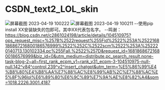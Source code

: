 # CSDN_text2_LOL_skin
![屏幕截图 2023-04-19 100222](https://user-images.githubusercontent.com/128241333/232947807-9d34a9b0-4029-4d72-a05d-016f516a6ef1.png)
![屏幕截图 2023-04-19 100211](https://user-images.githubusercontent.com/128241333/232947842-c6ce1404-0296-4e20-9f23-1f7ccc4e3b46.png)
--使用pip install XX安装缺失的包即可。其中XX代表包名字。
--鸣谢：https://blog.csdn.net/c2861024198/article/details/104510975?ops_request_misc=%257B%2522request%255Fid%2522%253A%2522168186867216800186576999%2522%252C%2522scm%2522%253A%252220140713.130102334.pc%255Fall.%2522%257D&request_id=168186867216800186576999&biz_id=0&utm_medium=distribute.pc_search_result.none-task-blog-2~all~first_rank_ecpm_v1~rank_v31_ecpm-3-104510975-null-null.142^v84^control,239^v2^insert_chatgpt&utm_term=%E5%86%99%E4%B8%80%E4%B8%AA%E7%88%AC%E8%99%AB%2C%E7%88%AC%E5%8F%96lol%E6%89%80%E6%9C%89%E7%9A%AE%E8%82%A4&spm=1018.2226.3001.4187
